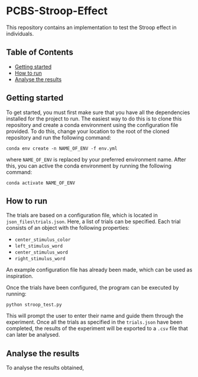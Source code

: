 # PCBS-Stroop-Effect
This repository contains an implementation to test the Stroop effect in individuals. 

## Table of Contents
- [Getting started](#getting-started)
- [How to run](#how-to-run)
- [Analyse the results](#analyse-the-results)


## Getting started
To get started, you must first make sure that you have all the dependencies installed for the project to run. The easiest way to do this is to clone this repository and create a conda environment using the configuration file provided. To do this, change your location to the root of the cloned repository and run the following command: 
```
conda env create -n NAME_OF_ENV -f env.yml
```

where ```NAME_OF_ENV``` is replaced by your preferred environment name. After this, you can active the conda environment by running the following command:
```
conda activate NAME_OF_ENV
```

## How to run
The trials are based on a configuration file, which is located in ```json_files\trials.json```. Here, a list of trials can be specified. Each trial consists of an object with the following properties: 

- ```center_stimulus_color```
- ```left_stimulus_word```
- ```center_stimulus_word```
- ```right_stimulus_word```

An example configuration file has already been made, which can be used as inspiration. 

Once the trials have been configured, the program can be executed by running:
```
python stroop_test.py
```

This will prompt the user to enter their name and guide them through the experiment. Once all the trials as specified in the ```trials.json``` have been completed, the results of the experiment will be exported to a ```.csv``` file that can later be analysed.

## Analyse the results
To analyse the results obtained, 
